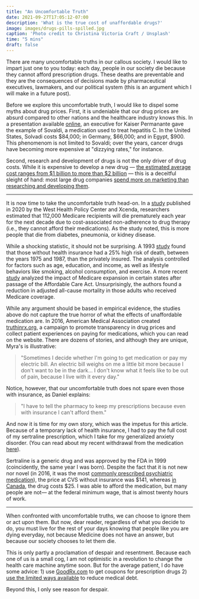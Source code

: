 ```yaml
---
title: "An Uncomfortable Truth"
date: 2021-09-27T17:05:12-07:00
description: 'What is the true cost of unaffordable drugs?'
image: images/drugs-pills-spilled.jpg
caption: 'Photo credit to Christina Victoria Craft / Unsplash'
time: "5 mins"
draft: false
---
```



There are many uncomfortable truths in our callous society. I would like to impart just one to you today: each day, people in our society die because they cannot afford prescription drugs. These deaths are preventable and they are the consequences of decisions made by pharmaceutical executives, lawmakers, and our political system (this is an argument which I will make in a future post).

Before we explore this uncomfortable truth, I would like to dispel some myths about drug prices. First, it is undeniable that our drug prices are absurd compared to other nations and the healthcare industry knows this. In a presentation available [online](https://achp.org/wp-content/uploads/Tony-Barrueta-Presentation-5_15_15.pdf), an executive for Kaiser Permanante gave the example of Sovaldi, a medication used to treat hepatitis C. In the United States, Solvadi costs $84,000; in Germany, $66,000; and in Egypt, $900. This phenomenom is not limited to Sovaldi; over the years, cancer drugs have becoming more expensive at "dizzying rates," for instance.

Second, research and development of drugs is not the only driver of drug costs. While it is expensive to develop a new drug — [the estimated average cost ranges from $1 billion to more than $2 billion](https://www.cbo.gov/publication/57126) — this is a deceitful sleight of hand: most large drug companies [spend more on marketing than researching and developing them](https://www.washingtonpost.com/news/wonk/wp/2015/02/11/big-pharmaceutical-companies-are-spending-far-more-on-marketing-than-research/). 

____


It is now time to take the uncomfortable truth head-on. In a [study](https://global-uploads.webflow.com/5e5972d438ab930a0612707f/5fa9bf4419f4da03a7daf190_WHPC-Xcenda_NonAdherence%20Population%20Model_Report_22Oct2020r.pdf) published in 2020 by the West Health Policy Center and Xcenda, researchers estimated that 112,000 Medicare recipients will die prematurely each year for the next decade due to cost-associated non-adherence to drug therapy (i.e., they cannot afford their medications). As the study noted, this is more people that die from diabetes, pneumonia, or kidney disease. 

While a shocking statistic, it should not be surprising. A 1993 [study](https://jamanetwork.com/journals/jama/article-abstract/407856) found that those without health insurance had a 25% high risk of death, between the years 1975 and 1987, than the privately insured. The analysis controlled for factors such as age, education, and income, as well as lifestyle behaviors like smoking, alcohol consumption, and exercise. A more recent [study](https://www.nejm.org/doi/full/10.1056/NEJMsa1202099) analyzed the impact of Medicare expansion in certain states after passage of the Affordable Care Act. Unsurprisingly, the authors found a reduction in adjusted all-cause mortality in those adults who received Medicare coverage. 

While any argument should be based in empirical evidence, the studies above do not capture the true horror of what the effects of unaffordable medication are. In 2016, American Medical Association created [truthinrx.org](https://www.truthinrx.org), a campaign to promote transparency in drug prices and collect patient experiences on paying for medications, which you can read on the website. There are dozens of stories, and although they are unique, Myra's is illustrative:

> "Sometimes I decide whether I'm going to get medication or pay my electric bill. An electric bill weighs on me a little bit more because I don't want to be in the dark... I don't know what it feels like to be out of pain, because I live with it every day." 

Notice, however, that our uncomfortable truth does not spare even those with insurance, as Daniel explains: 

> "I have to tell the pharmacy to keep my prescriptions because even with insurance I can't afford them." 

And now it is time for my own story, which was the impetus for this article. Because of a temporary lack of health insurance, I had to pay the full cost of my sertraline prescription, which I take for my generalized anxiety disorder. (You can read about my recent withdrawal from the medication [here](/posts/an-unfortanuate-experiment)). 

Sertraline is a generic drug and was approved by the FDA in 1999 (coincidently, the same year I was born). Despite the fact that it is not new nor novel (in 2016, it was the most [commonly prescribed psychiatric medication](https://psychcentral.com/blog/top-25-psychiatric-medications-for-2016#1)), the price at CVS without insurance was $141, whereas [in Canada](https://www.canadianpharmacyking.com/Drug/Zoloft), the drug costs $25. I was able to afford the medication, but many people are not— at the federal minimum wage, that is almost twenty hours of work.

___



When confronted with uncomfortable truths, we can choose to ignore them or act upon them. But now, dear reader, regardless of what you decide to do, you must live for the rest of your days knowing that people like you are dying everyday, not because Medicine does not have an answer, but because our society chooses to let them die.

This is only partly a proclamation of despair and resentment. Because each one of us is a small cog, I am not optimistic in a revolution to change the health care machine anytime soon. But for the average patient, I do have some advice: 1) use [GoodRx.com](https://www.goodrx.com) to get coupons for prescription drugs 2) [use the limited ways available](https://www.magnifymoney.com/blog/pay-down-my-debt/get-hospital-bill-reduced-even-eliminated1389897953/) to reduce medical debt.

Beyond this, I only see reason for despair.





